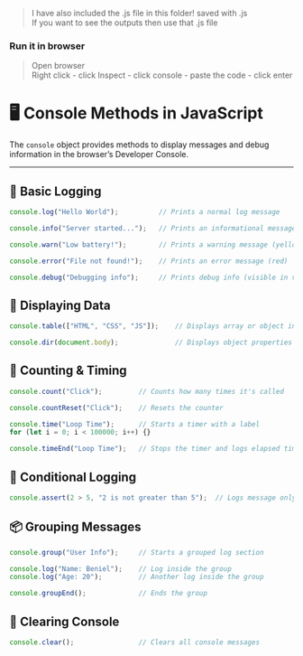 > I have also included the .js file in this folder! saved with .js <br/>
> If you want to see the outputs then use that .js file 

### Run it in browser 
> Open browser <br/>
> Right click - click Inspect - click console - paste the code - click enter <br/>

# 🖥️ Console Methods in JavaScript

The `console` object provides methods to display messages and debug information in the browser’s Developer Console.

---

## 🧩 Basic Logging

```js
console.log("Hello World");          // Prints a normal log message

console.info("Server started...");   // Prints an informational message

console.warn("Low battery!");        // Prints a warning message (yellow)

console.error("File not found!");    // Prints an error message (red)

console.debug("Debugging info");     // Prints debug info (visible in verbose mode)
```

## 🧾 Displaying Data

```js
console.table(["HTML", "CSS", "JS"]);    // Displays array or object in a table format

console.dir(document.body);              // Displays object properties in a tree-like structure
```

## 🧮 Counting & Timing

```js
console.count("Click");         // Counts how many times it's called

console.countReset("Click");    // Resets the counter

console.time("Loop Time");      // Starts a timer with a label
for (let i = 0; i < 100000; i++) {}

console.timeEnd("Loop Time");   // Stops the timer and logs elapsed time
```

## 🧠 Conditional Logging

```js
console.assert(2 > 5, "2 is not greater than 5");  // Logs message only if condition is false
```

## 📦 Grouping Messages

```js
console.group("User Info");     // Starts a grouped log section

console.log("Name: Beniel");    // Log inside the group
console.log("Age: 20");         // Another log inside the group

console.groupEnd();             // Ends the group
```

## 🧹 Clearing Console

```js
console.clear();                // Clears all console messages
```